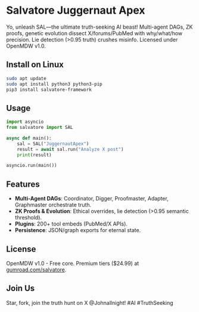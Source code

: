 # Salvatore Juggernaut Apex
Yo, unleash SAL—the ultimate truth-seeking AI beast! Multi-agent DAGs, ZK proofs, genetic evolution dissect X/forums/PubMed with why/what/how precision. Lie detection (>0.95 truth) crushes misinfo. Licensed under OpenMDW v1.0.

## Install on Linux
```bash
sudo apt update
sudo apt install python3 python3-pip
pip3 install salvatore-framework
```

## Usage
```python
import asyncio
from salvatore import SAL

async def main():
    sal = SAL("JuggernautApex")
    result = await sal.run("Analyze X post")
    print(result)

asyncio.run(main())
```

## Features
- **Multi-Agent DAGs**: Coordinator, Digger, Proofmaster, Adapter, Graphmaster orchestrate truth.
- **ZK Proofs & Evolution**: Ethical overrides, lie detection (>0.95 semantic threshold).
- **Plugins**: 200+ tool embeds (PubMed/X APIs).
- **Persistence**: JSON/graph exports for eternal state.

## License
OpenMDW v1.0 - Free core. Premium tiers ($24.99) at [gumroad.com/salvatore](https://gumroad.com/salvatore).

## Join Us
Star, fork, join the truth hunt on X @Johnallnight! #AI #TruthSeeking

